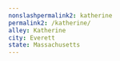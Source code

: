 ```yaml
---
﻿nonslashpermalink2: katherine
permalink2: /katherine/
alley: Katherine
city: Everett
state: Massachusetts
---
```

